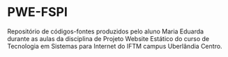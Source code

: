 # PWE-FSPI
Repositório de códigos-fontes produzidos pelo aluno Maria Eduarda durante as aulas da disciplina de Projeto Website Estático do curso de Tecnologia em Sistemas para Internet do IFTM campus Uberlândia Centro.
